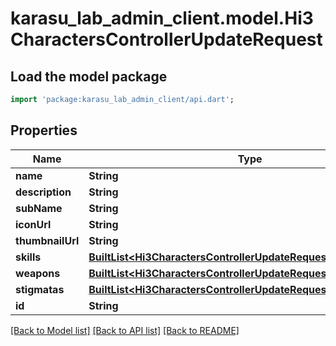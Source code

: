 # karasu_lab_admin_client.model.Hi3CharactersControllerUpdateRequest

## Load the model package
```dart
import 'package:karasu_lab_admin_client/api.dart';
```

## Properties
Name | Type | Description | Notes
------------ | ------------- | ------------- | -------------
**name** | **String** |  | [optional] 
**description** | **String** |  | [optional] 
**subName** | **String** |  | [optional] 
**iconUrl** | **String** |  | [optional] 
**thumbnailUrl** | **String** |  | [optional] 
**skills** | [**BuiltList&lt;Hi3CharactersControllerUpdateRequestSkillsInner&gt;**](Hi3CharactersControllerUpdateRequestSkillsInner.md) |  | [optional] 
**weapons** | [**BuiltList&lt;Hi3CharactersControllerUpdateRequestWeaponsInner&gt;**](Hi3CharactersControllerUpdateRequestWeaponsInner.md) |  | 
**stigmatas** | [**BuiltList&lt;Hi3CharactersControllerUpdateRequestStigmatasInner&gt;**](Hi3CharactersControllerUpdateRequestStigmatasInner.md) |  | [optional] 
**id** | **String** |  | 

[[Back to Model list]](../README.md#documentation-for-models) [[Back to API list]](../README.md#documentation-for-api-endpoints) [[Back to README]](../README.md)


